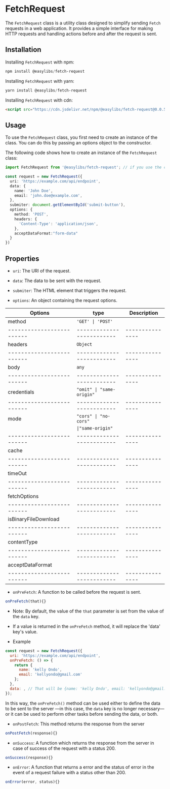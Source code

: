# FetchRequest

The `FetchRequest` class is a utility class designed to simplify sending `Fetch` requests in a web application. It provides a simple interface for making HTTP requests and handling actions before and after the request is sent.

## Installation

Installing `FetchRequest` with npm:

```powershell
npm install @easylibs/fetch-request
```

Installing `FetchRequest` with yarn:

```powershell
yarn install @easylibs/fetch-request
```

Installing `FetchRequest` with cdn:

```html
<script src="https://cdn.jsdelivr.net/npm/@easylibs/fetch-request@0.0.5/dist/fetch-request.min.js"></script>
```

## Usage

To use the `FetchRequest` class, you first need to create an instance of the class. You can do this by passing an options object to the constructor.

The following code shows how to create an instance of the `FetchRequest` class:

```typescript
import FetchRequest from '@easylibs/fetch-request'; // if you use the cdn, this line is not necessary

const request = new FetchRequest({
  uri: 'https://example.com/api/endpoint',
  data: {
    name: 'John Doe',
    email: 'john.doe@example.com',
  },
  submiter: document.getElementById('submit-button'),
  options: {
    method: 'POST',
    headers: {
      'Content-Type': 'application/json',
    },
    acceptDataFormat:"form-data"
  }
})
```

## Properties

* `uri`: The URI of the request.

* `data`: The data to be sent with the request.

* `submiter`: The HTML element that triggers the request.

* `options`: An object containing the request options.

|  Options                |     type                |  Description  |
|-------------------------|-------------------------|---------------|
|  method                 |    `'GET' \| 'POST'`    |               |
|-------------------------|-------------------------|---------------|
|  headers                |        `Object`         |               |
|-------------------------|-------------------------|---------------|
|  body                   |         `any`           |               |
|-------------------------|-------------------------|---------------|
|  credentials            |`"omit" \| "same-origin"`|               |
|-------------------------|-------------------------|---------------|
|  mode                   |`"cors" \| "no-cors"`    |               |
|                         |    `\|"same-origin"`    |               |
|-------------------------|-------------------------|---------------|
|  cache                  |                         |               |
|-------------------------|-------------------------|---------------|
|  timeOut                |                         |               |
|-------------------------|-------------------------|---------------|
|  fetchOptions           |                         |               |
|-------------------------|-------------------------|---------------|
|  isBinaryFileDownload   |                         |               |
|-------------------------|-------------------------|---------------|
|  contentType            |                         |               |
|-------------------------|-------------------------|---------------|
|  acceptDataFormat       |                         |               |
|-------------------------|-------------------------|---------------|

* `onPreFetch`: A function to be called before the request is sent.

```javascript
onPreFetch(that){}
```

* Note: By default, the value of the `that` parameter is set from the value of the `data` key.
* If a value is returned in the `onPreFetch` method, it will replace the 'data' key's value.

* Example

```javascript
const request = new FetchRequest({
  uri: 'https://example.com/api/endpoint',
  onPreFetch: () => {
    return {
      name: 'kelly Ondo',
      email: 'kellyondo@gmail.com'
    };
  },
  data: , // That will be {name: 'kelly Ondo', email: 'kellyondo@gmail.com'}
});
```

In this way, the `onPreFetch()` method can be used either to define the data to be sent to the server —in this case, the `data` key is no longer necessary— or it can be used to perform other tasks before sending the data, or both.

* `onPostFetch`: This method returns the response from the server

```javascript
onPostFetch(response){}
```

* `onSuccess`: A function which returns the response from the server in case of success of the request with a status 200.

```javascript
onSuccess(response){}
```

* `onError`: A function that returns a error and the status of error in the event of a request failure with a status other than 200.

```javascript
onError(error, status){}
```

